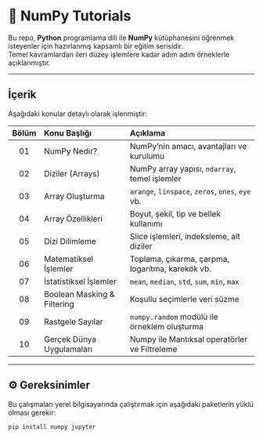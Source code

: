 

# 🧮 NumPy Tutorials

Bu repo, **Python** programlama dili ile **NumPy** kütüphanesini öğrenmek isteyenler için hazırlanmış kapsamlı bir eğitim serisidir.  
Temel kavramlardan ileri düzey işlemlere kadar adım adım örneklerle açıklanmıştır.

---

##  İçerik

Aşağıdaki konular detaylı olarak işlenmiştir:

| Bölüm | Konu Başlığı | Açıklama |
| :---: | :------------ | :-------- |
| 01 | NumPy Nedir? | NumPy’nin amacı, avantajları ve kurulumu |
| 02 | Diziler (Arrays) | NumPy array yapısı, `ndarray`, temel işlemler |
| 03 | Array Oluşturma | `arange`, `linspace`, `zeros`, `ones`, `eye` vb. |
| 04 | Array Özellikleri | Boyut, şekil, tip ve bellek kullanımı |
| 05 | Dizi Dilimleme | Slice işlemleri, indeksleme, alt diziler |
| 06 | Matematiksel İşlemler | Toplama, çıkarma, çarpma, logaritma, karekök vb. |
| 07 | İstatistiksel İşlemler | `mean`, `median`, `std`, `sum`, `min`, `max` |
| 08 | Boolean Masking & Filtering | Koşullu seçimlerle veri süzme |
| 09 | Rastgele Sayılar | `numpy.random` modülü ile örneklem oluşturma |
| 10 | Gerçek Dünya Uygulamaları | Numpy ile Mantıksal operatörler ve Filtreleme |

---

## ⚙️ Gereksinimler

Bu çalışmaları yerel bilgisayarında çalıştırmak için aşağıdaki paketlerin yüklü olması gerekir:

```bash
pip install numpy jupyter
